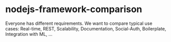 # nodejs-framework-comparison
Everyone has different requirements. We want to compare typical use cases: 
Real-time, REST, Scalability, Documentation, Social-Auth, Boilerplate, Integration with ML, ...
